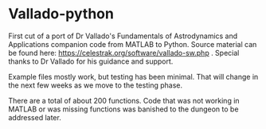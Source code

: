 # Vallado-python

First cut of a port of Dr Vallado's Fundamentals of Astrodynamics and Applications companion code from MATLAB to Python. Source material can be found here: https://celestrak.org/software/vallado-sw.php . Special thanks to Dr Vallado for his guidance and support.

Example files mostly work, but testing has been minimal. That will change in the next few weeks as we move to the testing phase.

There are a total of about 200 functions. Code that was not working in MATLAB or was missing functions was banished to the dungeon to be addressed later.
